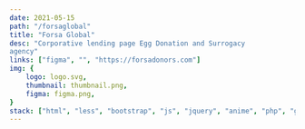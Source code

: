 ```yaml
---
date: 2021-05-15
path: "/forsaglobal"
title: "Forsa Global"
desc: "Corporative lending page Egg Donation and Surrogacy
agency"
links: ["figma", "", "https://forsadonors.com"]
img: {
	logo: logo.svg,
	thumbnail: thumbnail.png,
	figma: figma.png,
}
stack: ["html", "less", "bootstrap", "js", "jquery", "anime", "php", "git"]
---
```

